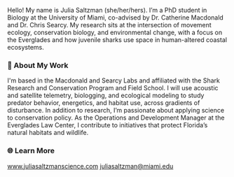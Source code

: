 
Hello! My name is Julia Saltzman (she/her/hers). I’m a PhD student in Biology at the University of Miami, co-advised by Dr. Catherine Macdonald and Dr. Chris Searcy. My research sits at the intersection of movement ecology, conservation biology, and environmental change, with a focus on the Everglades and how juvenile sharks use space in human-altered coastal ecosystems. 

### 🦈 About My Work
I'm based in the Macdonald and Searcy Labs and affiliated with the Shark Research and Conservation Program and Field School. I will use acoustic and satellite telemetry, biologging, and ecological modeling to study predator behavior, energetics, and habitat use, across gradients of disturbance. In addition to research, I’m passionate about applying science to conservation policy. As the Operations and Development Manager at the Everglades Law Center, I contribute to initiatives that protect Florida’s natural habitats and wildlife.

### 🌐 Learn More
www.juliasaltzmanscience.com
juliasaltzman@miami.edu 

<!--
**juliasaltzman1/juliasaltzman1** is a ✨ _special_ ✨ repository because its `README.md` (this file) appears on your GitHub profile.

Here are some ideas to get you started:

- 🔭 I’m currently working on ...
- 🌱 I’m currently learning ...
- 👯 I’m looking to collaborate on ...
- 🤔 I’m looking for help with ...
- 💬 Ask me about ...
- 📫 How to reach me: ...
- 😄 Pronouns: ...
- ⚡ Fun fact: ...
-->
